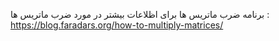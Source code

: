 برنامه ضرب ماتریس ها
برای اظلاعات بیشتر در مورد ضرب ماتریس ها : https://blog.faradars.org/how-to-multiply-matrices/
